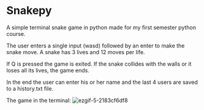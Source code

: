 # Snakepy

A simple terminal snake game in python made for my first semester python course. 

The user enters a single input (wasd) followed by an enter to make the snake move.
A snake has 3 lives and 12 moves per life.


If Q is pressed the game is exited.
If the snake collides with the walls or it loses all its lives, the game ends.


In the end the user can enter his or her name and the last 4 users are saved to a history.txt file.

The game in the terminal:
![ezgif-5-2183cf6df8](https://github.com/ant1isbusy/Snakepy/assets/115068541/3a1244ae-db58-437a-9e17-2896c6e416df)

